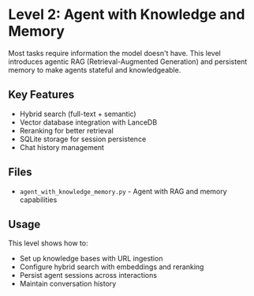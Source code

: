 # Level 2: Agent with Knowledge and Memory

Most tasks require information the model doesn't have. This level introduces agentic RAG (Retrieval-Augmented Generation) and persistent memory to make agents stateful and knowledgeable.

## Key Features
- Hybrid search (full-text + semantic)
- Vector database integration with LanceDB
- Reranking for better retrieval
- SQLite storage for session persistence
- Chat history management

## Files
- `agent_with_knowledge_memory.py` - Agent with RAG and memory capabilities

## Usage
This level shows how to:
- Set up knowledge bases with URL ingestion
- Configure hybrid search with embeddings and reranking
- Persist agent sessions across interactions
- Maintain conversation history
